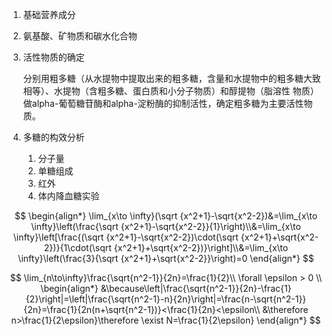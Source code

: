 1. 基础营养成分

2. 氨基酸、矿物质和碳水化合物

3. 活性物质的确定

   分别用粗多糖（从水提物中提取出来的粗多糖，含量和水提物中的粗多糖大致相等）、水提物（含粗多糖、蛋白质和小分子物质）和醇提物（脂溶性	物质）做alpha-葡萄糖苷酶和alpha-淀粉酶的抑制活性，确定粗多糖为主要活性物质。

4. 多糖的构效分析

   1. 分子量
   2. 单糖组成
   3. 红外
   4. 体内降血糖实验


$$
\begin{align*}
\lim_{x\to \infty}(\sqrt {x^2+1}-\sqrt{x^2-2})&=\lim_{x\to \infty}\left(\frac{\sqrt {x^2+1}-\sqrt{x^2-2}}{1}\right)\\&=\lim_{x\to \infty}\left[\frac{(\sqrt {x^2+1}-\sqrt{x^2-2})\cdot(\sqrt {x^2+1}+\sqrt{x^2-2})}{1\cdot(\sqrt {x^2+1}+\sqrt{x^2-2})}\right]\\&=\lim_{x\to \infty}\left(\frac{3}{\sqrt {x^2+1}+\sqrt{x^2-2}}\right)=0
\end{align*}
$$

$$
\lim_{n\to\infty}\frac{\sqrt{n^2-1}}{2n}=\frac{1}{2}\\
\forall \epsilon > 0 \\
\begin{align*}
&\because\left|\frac{\sqrt{n^2-1}}{2n}-\frac{1}{2}\right|=\left|\frac{\sqrt{n^2-1}-n}{2n}\right|=\frac{n-\sqrt{n^2-1}}{2n}=\frac{1}{2n(n+\sqrt{n^2-1})}<\frac{1}{2n}<\epsilon\\
&\therefore n>\frac{1}{2\epsilon}\therefore \exist N=\frac{1}{2\epsilon}
\end{align*}
$$




